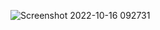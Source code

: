 ![Screenshot 2022-10-16 092731](https://user-images.githubusercontent.com/91199802/196038053-a433b5fa-dcf0-436d-adcb-9c11066b096a.jpg)
